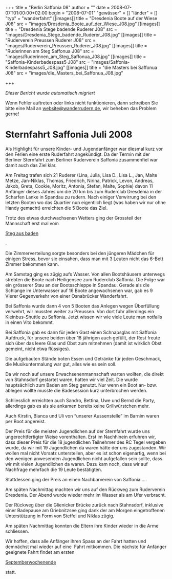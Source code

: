+++
title = "Berlin Saffonia 08"
author = ""
date = 2008-07-07T01:00:00+02:00
begin = "2008-07-01"
"gewässer" = []
"länder" = []
"typ" = "wanderfahrt"
[[images]]
title = "Dresdenia Boote auf der Wiese J08"
src = "images/Dresdenia_Boote_auf_der_Wiese_J08.jpg"
[[images]]
title = "Dresdenia Stege badende Ruderer J08"
src = "images/Dresdenia_Stege_badende_Ruderer_J08.jpg"
[[images]]
title = "Ruderverein Preussen Ruderer J08"
src = "images/Ruderverein_Preussen_Ruderer_J08.jpg"
[[images]]
title = "Ruderinnen am Steg Saffonua J08"
src = "images/Ruderinnen_am_Steg_Saffonua_J08.jpg"
[[images]]
title = "Saffonia-Kinderbadespass5 J08"
src = "images/Saffonia-Kinderbadespass5_J08.jpg"
[[images]]
title = "die Masters bei Saffonua J08"
src = "images/die_Masters_bei_Saffonua_J08.jpg"

+++


*Dieser Bericht wurde automatisch migriert*

Wenn Fehler auftreten oder links nicht funktionieren, dann schreiben Sie bitte eine Mail an website@wanderrudern.de, wir beheben das Problem gerne!



# Sternfahrt Saffonia Juli 2008


Als Highlight für unsere Kinder- und Jugendanfänger war diesmal kurz vor den Ferien eine erste Ruderfahrt angekündigt. Da der Termin mit der Berliner Sternfahrt zum Berliner Ruderverein Saffonia zusammenfiel war damit auch das Ziel klar.

Am Freitag trafen sich 21 Ruderer (Lina, Julia, Lisa D., Lisa L., Jan, Malte Metze, Jan-Niklas, Thomas, Friedrich, Nirina, Patrick, Levon, Andreas, Jakob, Greta, Cookie, Moritz, Antonia, Stefan, Malte, Sophie) davon 11 Anfänger dieses Jahres um die 20 km bis zum Ruderclub Dresdenia in der Scharfen Lanke in Spandau zu rudern. Nach einiger Verwirrung bei den letzten Booten wo das Quartier nun eigentlich liegt (was haben wir nur ohne Handy gemacht) erreichten die 5 Boote das Ziel.

Trotz des etwas durchwachsenen Wetters ging der Grossteil der Mannschaft erst mal vom

[Steg aus baden](/berichte/2008/baden_bei_dresdenia_08)

.

Die Zimmerverteilung sorgte besonders bei den jüngeren Mädchen für einigen Stress, bevor sie einsahen, dass man mit 3 Leuten nicht das 6-Bett Zimmer bekommen kann.

Am Samstag ging es zügig aufs Wasser. Von allen Bootshäusern unterwegs strebten die Boote nach Heiligensee zum Ruderclub Saffonia. Die Folge war ein grösserer Stau an der Bootsschleppe in Spandau. Gerade als die Schlange im Unterwasser auf 16 Boote angewachsenen war, gab es 9 Vierer Gegenverkehr von einer Osnabrücker Wanderfahrt.

Bei Saffonia wurde dann 4 von 5 Booten das Anlegen wegen Überfüllung verwehrt, wir mussten weiter zu Preussen. Von dort fuhr allerdings ein Kleinbus-Shuttle zu Saffonia. Jetzt wissen wir wie viele Leute man notfalls in einen Vito bekommt.

Bei Saffonia gab es dann für jeden Gast einen Schnapsglas mit Saffonia Aufdruck, für unsere beiden über 18 jährigen auch gefüllt, der Rest freute sich über das leere Glas und Obst zum mitnehmen (damit ist wirklich Obst gemeint, nicht etwa flüssiges).

Die aufgebauten Stände boten Essen und Getränke für jeden Geschmack, die Musikuntermalung war gut, alles wie es sein soll.

Da wir noch auf unsere Erwachsenenmannschaft warten wollten, die direkt von Stahnsdorf gestartet waren, hatten wir viel Zeit. Die wurde hauptsächlich zum Baden am Steg genutzt. Nur wenn ein Boot an- bzw. ablegen wollte musste die Badesession kurz unterbrochen werden.

Schliesslich erreichten auch Sandro, Bettina, Uwe und Bernd die Party, allerdings gab es als sie ankamen bereits keine Grillwürstchen mehr.

Auch Kirstin, Bianca und Uli von “unserer Aussenstelle” im Barnim waren per Boot angereist.

Der Preis für die meisten Jugendlichen auf der Sternfahrt wurde uns ungerechtfertigter Weise vorenthalten. Erst im Nachhinein erfuhren wir, dass dieser Preis für die 18 jugendlichen Teilnehmer des RC Tegel vergeben wurde, da wir mit 19 Jugendlichen da waren hätte der uns zugestanden. Wir wollen mal nicht Vorsatz unterstellen, aber es ist schon eigenartig, wenn bei den wenigen anwesenden Jugendlichen nicht aufgefallen sein sollte, dass wir mit vielen Jugendlichen da waren. Dazu kam noch, dass wir auf Nachfrage mehrfach die 19 Leute bestätigten.

Stattdessen ging der Preis an einen Nachbarverein von Saffonia.....

Am späten Nachmittag machten wir uns auf den Rückweg zum Ruderverein Dresdenia. Der Abend wurde wieder mehr im Wasser als am Ufer verbracht.

Der Rückweg über die Glienicker Brücke zurück nach Stahnsdorf, inklusive einer Badepause am Griebnitzsee ging dank der am Morgen eingetroffenen Unterstützung in Form von Steffel und Niklas zügig.

Am späten Nachmittag konnten die Eltern ihre Kinder wieder in die Arme schliessen.

Wir hoffen, dass alle Anfänger ihren Spass an der Fahrt hatten und demnächst mal wieder auf eine  Fahrt mitkommen. Die nächste für Anfänger geeignete Fahrt findet am ersten

[Septemberwochenende](/berichte/2025/termine)

statt.